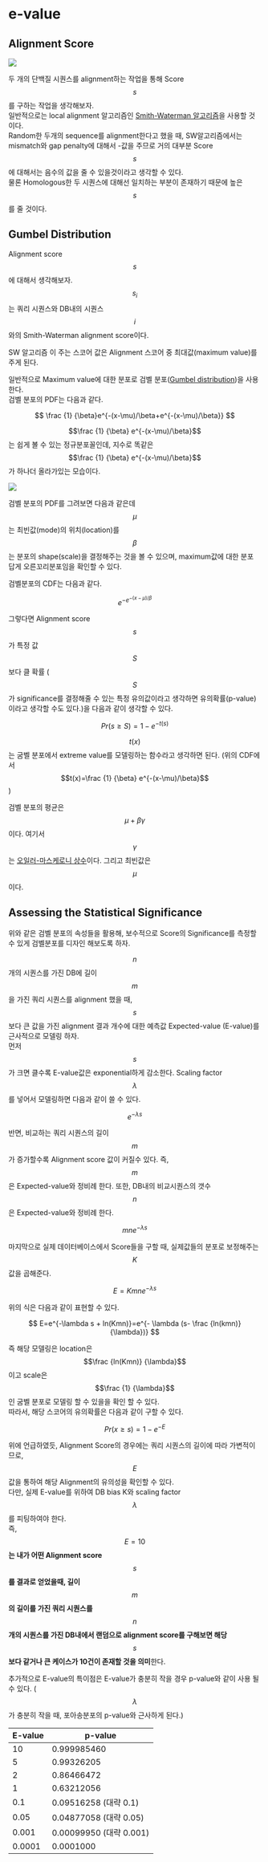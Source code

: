 # e-value

## Alignment Score

![](../../../.gitbook/assets/smith-waterman-algorithm-example-en.gif)

두 개의 단백질 시퀀스를 alignment하는 작업을 통해 Score $$s$$를 구하는 작업을 생각해보자.\
일반적으로는 local alignment 알고리즘인 [Smith-Waterman 알고리즘](../smith-waterman-algorithm-sw.md)을 사용할 것이다.\
Random한 두개의 sequence를 alignment한다고 했을 때, SW알고리즘에서는 mismatch와 gap penalty에 대해서 -값을 주므로 거의 대부분 Score $$s$$에 대해서는 음수의 값을 줄 수 있을것이라고 생각할 수 있다.\
물론 Homologous한 두 시퀀스에 대해선 일치하는 부분이 존재하기 때문에 높은 $$s$$를 줄 것이다.

## Gumbel Distribution

Alignment score $$s$$에 대해서 생각해보자. $$s_i$$는 쿼리 시퀀스와 DB내의 시퀀스 $$i$$와의 Smith-Waterman alignment score이다.

SW 알고리즘 이 주는 스코어 값은 Alignment 스코어 중 최대값(maximum value)를 주게 된다.

일반적으로 Maximum value에 대한 분포로 검벨 분포([Gumbel distribution](https://en.wikipedia.org/wiki/Gumbel\_distribution))을 사용한다.\
검벨 분포의 PDF는 다음과 같다.

$$
\frac {1} {\beta}e^{-(x-\mu)/\beta+e^{-(x-\mu)/\beta}}
$$

$$\frac {1} {\beta} e^{-(x-\mu)/\beta}$$는 쉽게 볼 수 있는 정규분포꼴인데, 지수로 똑같은 $$\frac {1} {\beta} e^{-(x-\mu)/\beta}$$가 하나더 올라가있는 모습이다.

![](https://upload.wikimedia.org/wikipedia/commons/thumb/3/32/Gumbel-Density.svg/1920px-Gumbel-Density.svg.png)

검벨 분포의 PDF를 그려보면 다음과 같은데 $$μ$$는 최빈값(mode)의 위치(location)를 $$β$$는 분포의 shape(scale)을 결정해주는 것을 볼 수 있으며, maximum값에 대한 분포 답게 오른꼬리분포임을 확인할 수 있다.

검벨분포의 CDF는 다음과 같다.

$$
e^{-e^{-(x-\mu)/\beta}}
$$

그렇다면 Alignment score $$s$$가 특정 값 $$S$$보다 클 확률 ($$S$$가 significance를 결정해줄 수 있는 특정 유의값이라고 생각하면 유의확률(p-value)이라고 생각할 수도 있다.)을 다음과 같이 생각할 수 있다.

$$
Pr(s\geq S)=1-e^{-t(s)}
$$

$$t(x)$$는 굼벨 분포에서 extreme value를 모델링하는 함수라고 생각하면 된다. (위의 CDF에서 $$t(x)=\frac {1} {\beta} e^{-(x-\mu)/\beta}$$)

검벨 분포의 평균은 $$μ+βγ$$이다. 여기서 $$γ$$는 [오일러-마스케로니 상수](https://en.wikipedia.org/wiki/Euler%E2%80%93Mascheroni\_constant)이다. 그리고 최빈값은 $$μ$$이다.

## Assessing the Statistical Significance

위와 같은 검벨 분포의 속성들을 활용해, 보수적으로 Score의 Significance를 측정할 수 있게 검벨분포를 디자인 해보도록 하자.

$$n$$개의 시퀀스를 가진 DB에 길이 $$m$$을 가진 쿼리 시퀀스를 alignment 했을 때, $$s$$보다 큰 값을 가진 alignment 결과 개수에 대한 예측값 Expected-value (E-value)를 근사적으로 모델링 하자.\
먼저 $$s$$가 크면 클수록 E-value값은 exponential하게 감소한다. Scaling factor $$λ$$를 넣어서 모델링하면 다음과 같이 쓸 수 있다.

$$
e^{-\lambda s}
$$

반면, 비교하는 쿼리 시퀀스의 길이 $$m$$가 증가할수록 Alignment score 값이 커질수 있다. 즉, $$m$$은 Expected-value와 정비례 한다. 또한, DB내의 비교시퀀스의 갯수 $$n$$은 Expected-value와 정비례 한다.

$$
mne^{-\lambda s}
$$

마지막으로 실제 데이터베이스에서 Score들을 구할 때, 실제값들의 분포로 보정해주는 $$K$$값을 곱해준다.

$$
E = Kmne^{-\lambda s}
$$

위의 식은 다음과 같이 표현할 수 있다.

$$
E=e^{-\lambda s + ln(Kmn)}=e^{- \lambda (s- \frac {ln(kmn)} {\lambda})}
$$

즉 해당 모델링은 location은 $$\frac {ln(Kmn)} {\lambda}$$ 이고 scale은 $$\frac {1} {\lambda}$$인 굼벨 분포로 모델링 할 수 있을을 확인 할 수 있다.\
따라서, 해당 스코어의 유의확률은 다음과 같이 구할 수 있다.

$$
Pr(x\geq s)=1-e^{-E}
$$

위에 언급하였듯, Alignment Score의 경우에는 쿼리 시퀀스의 길이에 따라 가변적이므로, $$E$$값을 통하여 해당 Alignment의 유의성을 확인할 수 있다.\
다만, 실제 E-value를 위하여 DB bias K와 scaling factor $$λ$$를 피팅하여야 한다.\
즉, $$E=10$$**는 내가 어떤 Alignment score** $$s$$**를 결과로 얻었을때, 길이** $$m$$**의 길이를 가진 쿼리 시퀀스를** $$n$$**개의 시퀀스를 가진 DB내에서 랜덤으로 alignment score를 구해보면 해당** $$s$$**보다 같거나 큰 케이스가 10건이 존재할 것을 의미**한다.

추가적으로 E-value의 특이점은 E-value가 충분히 작을 경우 p-value와 같이 사용 될 수 있다. ($$λ$$가 충분히 작을 때, 포아송분포의 p-value와 근사하게 된다.)

| E-value | p-value               |
| ------- | --------------------- |
| 10      | 0.999985460           |
| 5       | 0.99326205            |
| 2       | 0.86466472            |
| 1       | 0.63212056            |
| 0.1     | 0.09516258 (대략 0.1)   |
| 0.05    | 0.04877058 (대략 0.05)  |
| 0.001   | 0.00099950 (대략 0.001) |
| 0.0001  | 0.0001000             |

